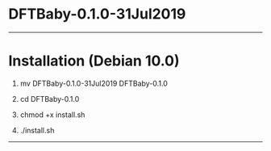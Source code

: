 # DFTBaby-0.1.0-31Jul2019


-----
# Installation (Debian 10.0)


1. mv DFTBaby-0.1.0-31Jul2019 DFTBaby-0.1.0


2. cd DFTBaby-0.1.0


3. chmod +x install.sh


4. ./install.sh


-----